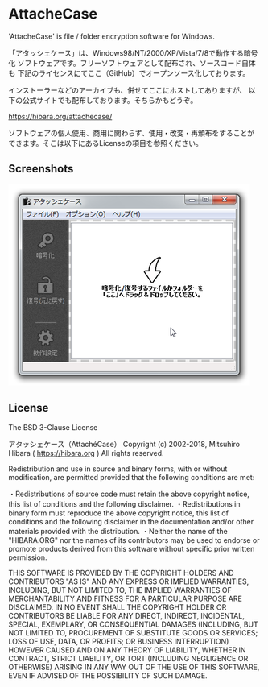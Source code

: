 ﻿AttacheCase
===================================

'AttacheCase' is file / folder encryption software for Windows.

「アタッシェケース」は、Windows98/NT/2000/XP/Vista/7/8で動作する暗号化
ソフトウェアです。フリーソフトウェアとして配布され、ソースコード自体も
下記のライセンスにてここ（GitHub）でオープンソース化しております。

インストーラーなどのアーカイブも、併せてここにホストしてありますが、
以下の公式サイトでも配布しております。そちらかもどうぞ。

https://hibara.org/attachecase/

ソフトウェアの個人使用、商用に関わらず、使用・改変・再頒布をすることが
できます。そこは以下にあるLicenseの項目を参照ください。


Screenshots
-----------------------------------

![ScreenShot-00](./readme/attachecase_screenshot_00.png)


License
-----------------------------------

The BSD 3-Clause License

アタッシェケース（AttachéCase）
Copyright (c) 2002-2018, Mitsuhiro Hibara ( https://hibara.org )
All rights reserved.

Redistribution and use in source and binary forms, 
with or without modification, are permitted provided that the following 
conditions are met:

・Redistributions of source code must retain the above copyright 
  notice, this list of conditions and the following disclaimer.
・Redistributions in binary form must reproduce the above copyright 
  notice, this list of conditions and the following disclaimer 
  in the documentation and/or other materials provided with the 
  distribution.
・Neither the name of the "HIBARA.ORG" nor the names of its 
  contributors  may be used to endorse or promote products derived 
  from this software without specific prior written permission.

THIS SOFTWARE IS PROVIDED BY THE COPYRIGHT HOLDERS AND CONTRIBUTORS 
"AS IS" AND ANY EXPRESS OR IMPLIED WARRANTIES, INCLUDING, BUT NOT 
LIMITED TO, THE IMPLIED WARRANTIES OF MERCHANTABILITY AND FITNESS FOR 
A PARTICULAR PURPOSE ARE DISCLAIMED. IN NO EVENT SHALL THE COPYRIGHT 
HOLDER OR CONTRIBUTORS BE LIABLE FOR ANY DIRECT, INDIRECT, INCIDENTAL, 
SPECIAL, EXEMPLARY, OR CONSEQUENTIAL DAMAGES (INCLUDING, BUT NOT 
LIMITED TO, PROCUREMENT OF SUBSTITUTE GOODS OR SERVICES; LOSS OF USE, 
DATA, OR PROFITS; OR BUSINESS INTERRUPTION) HOWEVER CAUSED AND ON ANY 
THEORY OF LIABILITY, WHETHER IN CONTRACT, STRICT LIABILITY, OR TORT 
(INCLUDING NEGLIGENCE OR OTHERWISE) ARISING IN ANY WAY OUT OF THE USE 
OF THIS SOFTWARE, EVEN IF ADVISED OF THE POSSIBILITY OF SUCH DAMAGE.




